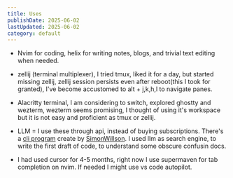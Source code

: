 ```yaml
---
title: Uses
publishDate: 2025-06-02
lastUpdated: 2025-06-02
category: default
---
```


- Nvim for coding, helix for writing notes, blogs, and trivial text editing when needed.
- zellij (terminal multiplexer), I tried tmux, liked it for a day, but started missing zellij, zellij session persists even after reboot(this I took for granted), I've become accustomed to alt + j,k,h,l to navigate panes.  
- Alacritty terminal, I am considering to switch, explored ghostty and wezterm, wezterm seems promising, I thought of using it's workspace but it is not easy and proficient as tmux or zellij.

- LLM = I use these through api, instead of buying subscriptions. There's a [cli program](https://github.com/simonw/llm) create by [SimonWillson](https://simonwillison.net/). I used llm as search engine, to write the first draft of code, to understand some obscure confusin docs. 
- I had used cursor for 4-5 months, right now I use supermaven for tab completion on nvim. If needed I might use vs code autopilot. 

